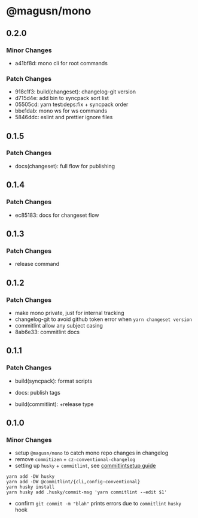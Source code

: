 # @magusn/mono

## 0.2.0

### Minor Changes

- a41bf8d: mono cli for root commands

### Patch Changes

- 918c1f3: build(changeset): changelog-git version
- d715d4e: add bin to syncpack sort list
- 05505cd: yarn test:deps:fix + syncpack order
- bbe1dab: mono ws for ws commands
- 5846ddc: eslint and prettier ignore files

## 0.1.5

### Patch Changes

- docs(changeset): full flow for publishing

## 0.1.4

### Patch Changes

- ec85183: docs for changeset flow

## 0.1.3

### Patch Changes

- release command

## 0.1.2

### Patch Changes

- make mono private, just for internal tracking
- changelog-git to avoid github token error when `yarn changeset version`
- commitlint allow any subject casing
- 8ab6e33: commitlint docs

## 0.1.1

### Patch Changes

- build(syncpack): format scripts

* docs: publish tags

- build(commitlint): +release type

## 0.1.0

### Minor Changes

- setup `@magusn/mono` to catch mono repo changes in changelog
- remove `commitizen` + `cz-conventional-changelog`
- setting up `husky` + `commitlint`, see [commitlintsetup guide](https://commitlint.js.org/#/guides-local-setup)

```
yarn add -DW husky
yarn add -DW @commitlint/{cli,config-conventional}
yarn husky install
yarn husky add .husky/commit-msg 'yarn commitlint --edit $1'
```

- confirm `git commit -m "blah"` prints errors due to `commitlint` `husky` hook
